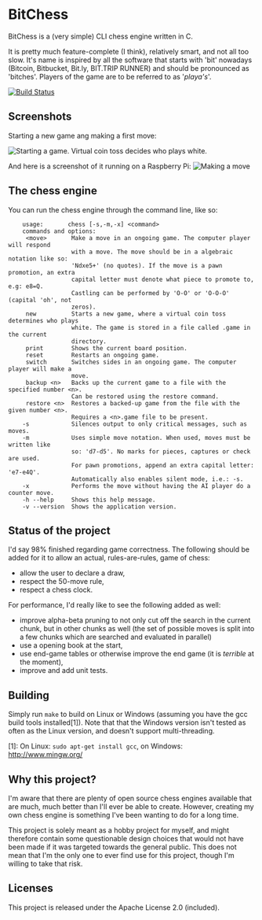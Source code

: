 BitChess
===========================


BitChess is a (very simple) CLI chess engine written in C.

It is pretty much feature-complete (I think), relatively smart, and not all too slow. It's name is inspired by all the software that starts with 'bit' nowadays (Bitcoin, Bitbucket, Bit.ly, BIT.TRIP RUNNER) and should be pronounced as 'bitches'. Players of the game are to be referred to as '*playa's*'.

[![Build Status](https://travis-ci.org/monkeyinmysoup/BitChess.svg?branch=master)](https://travis-ci.org/monkeyinmysoup/BitChess)

## Screenshots

Starting a new game ang making a first move:

![Starting a game. Virtual coin toss decides who plays white.](http://i.imgur.com/7mLKXNN.gif)

And here is a screenshot of it running on a Raspberry Pi:
![Making a move](https://i.imgur.com/epdcOpj.png)


## The chess engine

You can run the chess engine through the command line, like so:

		usage:       chess [-s,-m,-x] <command>
		commands and options:
		 <move>       Make a move in an ongoing game. The computer player will respond
					  with a move. The move should be in a algebraic notation like so:
					  'Ndxe5+' (no quotes). If the move is a pawn promotion, an extra
					  capital letter must denote what piece to promote to, e.g: e8=Q.
					  Castling can be performed by 'O-O' or 'O-O-O' (capital 'oh', not
					  zeros).
		 new          Starts a new game, where a virtual coin toss determines who plays 
					  white. The game is stored in a file called .game in the current
					  directory.
		 print        Shows the current board position.
		 reset        Restarts an ongoing game.
		 switch       Switches sides in an ongoing game. The computer player will make a
		 			  move.
		 backup <n>   Backs up the current game to a file with the specified number <n>.
		 			  Can be restored using the restore command.
		 restore <n>  Restores a backed-up game from the file with the given number <n>.
		 			  Requires a <n>.game file to be present.
		-s            Silences output to only critical messages, such as moves.
		-m            Uses simple move notation. When used, moves must be written like
	            	  so: 'd7-d5'. No marks for pieces, captures or check are used.
	            	  For pawn promotions, append an extra capital letter: 'e7-e4Q'.
	            	  Automatically also enables silent mode, i.e.: -s.
		-x            Performs the move without having the AI player do a counter move.
		-h --help     Shows this help message.
		-v --version  Shows the application version.



## Status of the project

I'd say 98% finished regarding game correctness. The following should be added for it to allow an actual, rules-are-rules, game of chess:

- allow the user to declare a draw,
- respect the 50-move rule,
- respect a chess clock.

For performance, I'd really like to see the following added as well:
- improve alpha-beta pruning to not only cut off the search in the current chunk, but in other chunks as well (the set of possible moves is split into a few chunks which are searched and evaluated in parallel)
- use a opening book at the start,
- use end-game tables or otherwise improve the end game (it is *terrible* at the moment),
- improve and add unit tests.



## Building

Simply run `make` to build on Linux or Windows (assuming you have the gcc build tools installed[1]). Note that that the Windows version isn't tested as often as the Linux version, and doesn't support multi-threading.

[1]: On Linux: `sudo apt-get install gcc`, on Windows: http://www.mingw.org/


## Why this project?

I'm aware that there are plenty of open source chess engines available that are much, much better than I'll ever be able to create. However, creating my own chess engine is something I've been wanting to do for a long time.

This project is solely meant as a hobby project for myself, and might therefore contain some questionable design choices that would not have been made if it was targeted towards the general public. This does not mean that I'm the only one to ever find use for this project, though I'm willing to take that risk.



## Licenses

This project is released under the Apache License 2.0 (included).
